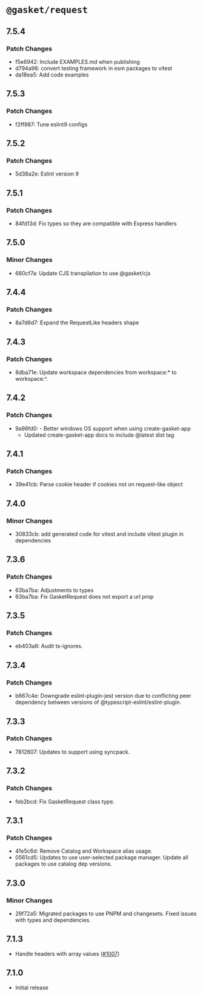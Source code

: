# `@gasket/request`

## 7.5.4

### Patch Changes

- f5e6942: Include EXAMPLES.md when publishing
- d794a98: convert testing framework in esm packages to vitest
- da18ea5: Add code examples

## 7.5.3

### Patch Changes

- f2ff987: Tune eslint9 configs

## 7.5.2

### Patch Changes

- 5d38a2e: Eslint version 9

## 7.5.1

### Patch Changes

- 84fd13d: Fix types so they are compatible with Express handlers

## 7.5.0

### Minor Changes

- 660cf7a: Update CJS transpilation to use @gasket/cjs

## 7.4.4

### Patch Changes

- 8a7d6d7: Expand the RequestLike headers shape

## 7.4.3

### Patch Changes

- 8dba71e: Update workspace dependencies from workspace:\* to workspace:^.

## 7.4.2

### Patch Changes

- 9a98fd0: - Better windows OS support when using create-gasket-app
  - Updated create-gasket-app docs to include @latest dist tag

## 7.4.1

### Patch Changes

- 39e41cb: Parse cookie header if cookies not on request-like object

## 7.4.0

### Minor Changes

- 30833cb: add generated code for vitest and include vitest plugin in dependencies

## 7.3.6

### Patch Changes

- 63ba7ba: Adjustments to types
- 63ba7ba: Fix GasketRequest does not export a url prop

## 7.3.5

### Patch Changes

- eb403a8: Audit ts-ignores.

## 7.3.4

### Patch Changes

- b667c4e: Downgrade eslint-plugin-jest version due to conflicting peer dependency between versions of @typescript-eslint/eslint-plugin.

## 7.3.3

### Patch Changes

- 7812607: Updates to support using syncpack.

## 7.3.2

### Patch Changes

- feb2bcd: Fix GasketRequest class type.

## 7.3.1

### Patch Changes

- 41e5c6d: Remove Catalog and Workspace alias usage.
- 0561cd5: Updates to use user-selected package manager. Update all packages to use catalog dep versions.

## 7.3.0

### Minor Changes

- 29f72a5: Migrated packages to use PNPM and changesets. Fixed issues with types and dependencies.

## 7.1.3

- Handle headers with array values ([#1007])

## 7.1.0

- Initial release

[#1007]: https://github.com/godaddy/gasket/pull/1007
